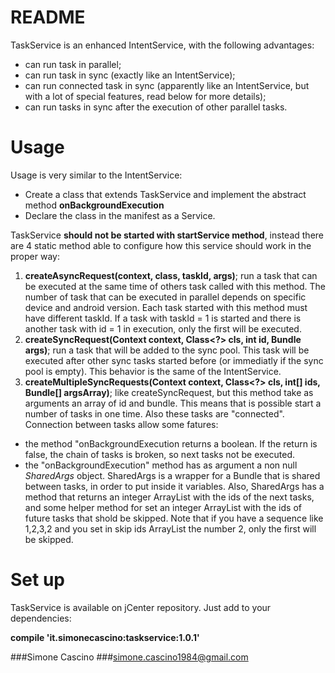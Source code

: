 # README #

TaskService is an enhanced IntentService, with the following advantages:

* can run task in parallel;
* can run task in sync (exactly like an IntentService);
* can run connected task in sync (apparently like an IntentService, but with a lot of special features, read below for more details);
* can run tasks in sync after the execution of other parallel tasks.




# Usage #
Usage is very similar to the IntentService:

* Create a class that extends TaskService and implement the abstract method **onBackgroundExecution**
* Declare the class in the manifest as a Service.

TaskService **should not be started with startService method**, instead there are 4 static method able to configure how this service should work in the proper way:

1. **createAsyncRequest(context, class, taskId, args)**; run a task that can be executed at the same time of others task called with this method. The number of task that can be executed in parallel depends on specific device and android version. Each task started with this method must have different taskId. If a task with taskId = 1 is started and there is another task with id = 1 in execution, only the first will be executed.
2. **createSyncRequest(Context context, Class<?> cls, int id, Bundle args)**; run a task that will be added to the sync pool. This task will be executed after other sync tasks started before (or immediatly if the sync pool is empty). This behavior is the same of the IntentService.
3. **createMultipleSyncRequests(Context context, Class<?> cls, int[] ids, Bundle[] argsArray)**; like createSyncRequest, but this method take as arguments an array of id and bundle. This means that is possible start a number of tasks in one time. Also these tasks are "connected". Connection between tasks allow some fatures:
  * the method "onBackgroundExecution returns a boolean. If the return is false, the chain of tasks is broken, so next tasks not be executed.
  * the "onBackgroundExecution" method has as argument a non null *SharedArgs* object. SharedArgs is a wrapper for a Bundle that is shared between tasks, in order to put inside it variables. Also, SharedArgs has a method that returns an integer ArrayList with the ids of the next tasks, and some helper method for set an integer ArrayList with the ids of future tasks that shold be skipped. Note that if you have a sequence like 1,2,3,2 and you set in skip ids ArrayList the number 2, only the first will be skipped.


# Set up #

TaskService is available on jCenter repository. Just add to your dependencies:

**compile 'it.simonecascino:taskservice:1.0.1'**





###Simone Cascino
###simone.cascino1984@gmail.com
